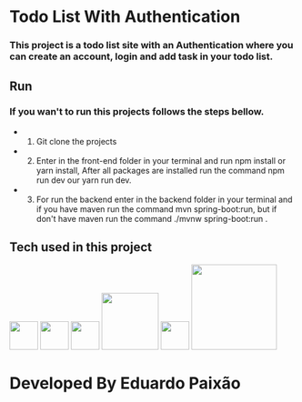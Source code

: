 # Todo List With Authentication
### This project is a todo list site with an Authentication where you can create an account, login and add task in your todo list.
## Run
### If you wan't to run this projects follows the steps bellow.
*  1) Git clone the projects

* 2) Enter in the front-end folder in your terminal and run npm install or yarn install, After all packages are installed run the command npm run dev our yarn run dev.

* 3) For run the backend enter in the backend folder in your terminal and if you have maven run the command mvn spring-boot:run, but if don't have maven run the command ./mvnw spring-boot:run .

## Tech used in this project

 <img width="50px" src="https://camo.githubusercontent.com/393e6dcf504f503ca2a41f56841910e63c35718d5e0e669551fb941f79182692/68747470733a2f2f63646e2e63646e6c6f676f2e636f6d2f6c6f676f732f742f39362f747970657363726970742e737667"   /> 
  <img width="50px" src="https://camo.githubusercontent.com/27d0b117da00485c56d69aef0fa310a3f8a07abecc8aa15fa38c8b78526c60ac/68747470733a2f2f63646e2e6a7364656c6976722e6e65742f67682f64657669636f6e732f64657669636f6e2f69636f6e732f72656163742f72656163742d6f726967696e616c2e737667"  />
    <img width="50px" src="https://camo.githubusercontent.com/20ffa1c9a31e2c991c8b52b0cb7be938de51db4b7a9299658fef28efb0cc845a/68747470733a2f2f63646e2e6a7364656c6976722e6e65742f67682f64657669636f6e732f64657669636f6e2f69636f6e732f6a6176612f6a6176612d6f726967696e616c2e737667"  />
      <img width="100px" src="https://camo.githubusercontent.com/0ad01a8a7559f001752574a694d7b0f82253e5e8d07483c781ef3f8d0eeb20b7/68747470733a2f2f737072696e672e696f2f696d616765732f737072696e672d6c6f676f2d39313436613464333239383736306332653765343935393531383465313937352e737667"  />  
      <img width="50px" src="https://camo.githubusercontent.com/d536b9cc0c533324368535ece721f5424f28eae3ec0e6f3847408948ecacfce6/68747470733a2f2f63646e2e6a7364656c6976722e6e65742f67682f64657669636f6e732f64657669636f6e2f69636f6e732f706f737467726573716c2f706f737467726573716c2d6f726967696e616c2e737667"  />  
  <img width="150px" src="    https://camo.githubusercontent.com/79bd63613a87b928ba1167837c6ba6b8e627bbf6eb2773d076bd9e3885b409af/68747470733a2f2f63646e2e63646e6c6f676f2e636f6d2f6c6f676f732f642f382f646f636b65722e737667"  />  
  
  
# Developed By Eduardo Paixão
  
  
